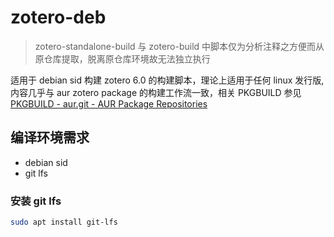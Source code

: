 # zotero-deb

> zotero-standalone-build 与 zotero-build 中脚本仅为分析注释之方便而从原仓库提取，脱离原仓库环境故无法独立执行

适用于 debian sid 构建 zotero 6.0 的构建脚本，理论上适用于任何 linux 发行版, 内容几乎与 aur zotero package 的构建工作流一致，相关 PKGBUILD 参见 [PKGBUILD - aur.git - AUR Package Repositories](https://aur.archlinux.org/cgit/aur.git/tree/PKGBUILD?h=zotero)

## 编译环境需求

- debian sid
- git lfs

### 安装 git lfs

```bash
sudo apt install git-lfs
```

